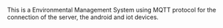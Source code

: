 This is a Environmental Management System using MQTT protocol for the connection of the server, the android and iot devices. 
